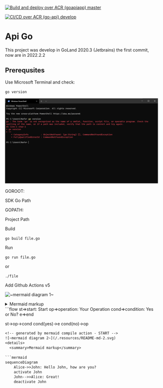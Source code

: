 
[![Build and deploy over ACR (goapiapp) master](https://github.com/rafodelmal/go_api/actions/workflows/main_goapiapp.yml/badge.svg)](https://github.com/rafodelmal/go_api/actions/workflows/main_goapiapp.yml)

[![CI/CD over ACR (go-api) develop](https://github.com/rafodelmal/go_api/actions/workflows/develop_go-api.yml/badge.svg?branch=develop)](https://github.com/rafodelmal/go_api/actions/workflows/develop_go-api.yml)

# Api Go

This project was develop in GoLand 2020.3 (Jetbrains) the first commit, now are in 2022.2.2

## Prerequsites
Use Microsoft Terminal and check:

`go version`

![Go not install](/doc/img/img1.png "Go not install locally")

GOROOT:

SDK Go Path

GOPATH:

Project Path


Build

`go build file.go`

Run

`go run file.go`

or

`./file`

Add Github Actions v5

<!-- generated by mermaid compile action - START -->
![~mermaid diagram 1~](/.resources/README-md-1.svg)
<details>
  <summary>Mermaid markup</summary>

```mermaid
graph TD
    A[Christmas] -->|Get money| B(Go shopping)
    B --> C{Let me think}
    C -->|One| D[Laptop]
    C -->|Two| E[iPhone]
    C -->|Three| F[fa:fa-car Car]
```

</details>
<!-- generated by mermaid compile action - END -->
```flow
st=>start: Start
op=>operation: Your Operation
cond=>condition: Yes or No?
e=>end

st->op->cond
cond(yes)->e
cond(no)->op
```
<!-- generated by mermaid compile action - START -->
![~mermaid diagram 2~](/.resources/README-md-2.svg)
<details>
  <summary>Mermaid markup</summary>

```mermaid
sequenceDiagram
    Alice->>John: Hello John, how are you?
    activate John
    John-->>Alice: Great!
    deactivate John
```

</details>
<!-- generated by mermaid compile action - END -->
